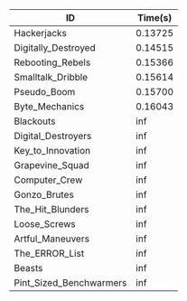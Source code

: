 |ID|Time(s)|
|-|-|
|Hackerjacks|0.13725|
|Digitally_Destroyed|0.14515|
|Rebooting_Rebels|0.15366|
|Smalltalk_Dribble|0.15614|
|Pseudo_Boom|0.15700|
|Byte_Mechanics|0.16043|
|Blackouts|inf|
|Digital_Destroyers|inf|
|Key_to_Innovation|inf|
|Grapevine_Squad|inf|
|Computer_Crew|inf|
|Gonzo_Brutes|inf|
|The_Hit_Blunders|inf|
|Loose_Screws|inf|
|Artful_Maneuvers|inf|
|The_ERROR_List|inf|
|Beasts|inf|
|Pint_Sized_Benchwarmers|inf|
